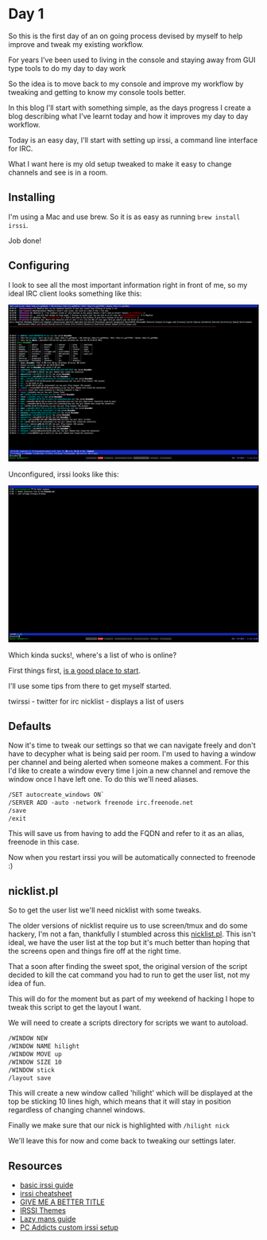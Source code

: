 Day 1
=====

So this is the first day of an on going process devised by myself to help
improve and tweak my existing workflow.

For years I've been used to living in the console and staying away from GUI
type tools to do my day to day work

So the idea is to move back to my console and improve my workflow by tweaking
and getting to know my console tools better.

In this blog I'll start with something simple, as the days progress I create a
blog describing what I've learnt today and how it improves my day to day
workflow.

Today is an easy day, I'll start with setting up irssi, a command line
interface for IRC.

What I want here is my old setup tweaked to make it easy to change channels and
see is in a room.

Installing
----------

I'm using a Mac and use brew. So it is as easy as running `brew install irssi`.

Job done!

Configuring
-----------

I look to see all the most important information right in front of me, so my ideal IRC client looks something like this:

![preferred setup](https://github.com/baphled/dotfile-diaries/raw/master/screenshots/irssi-current.png)

Unconfigured, irssi looks like this:

![default setup](https://github.com/baphled/dotfile-diaries/raw/master/screenshots/irssi-default.png)

Which kinda sucks!, where's a list of who is online?

First things first, [is a good place to start](http://quadpoint.org/articles/irssi/).

I'll use some tips from there to get myself started.

twirssi - twitter for irc
nicklist - displays a list of users

Defaults
--------

Now it's time to tweak our settings so that we can navigate freely and don't
have to decypher what is being said per room. I'm used to having a window per
channel and being alerted when someone makes a comment. For this I'd like to
create a window every time I join a new channel and remove the window once I
have left one. To do this we'll need aliases.

    /SET autocreate_windows ON`
    /SERVER ADD -auto -network freenode irc.freenode.net
    /save
    /exit

This will save us from having to add the FQDN and refer to it as an alias, freenode in this case.

Now when you restart irssi you will be automatically connected to freenode :)

nicklist.pl
-----------

So to get the user list we'll need nicklist with some tweaks.

The older versions of nicklist require us to use screen/tmux and do some
hackery, I'm not a fan, thankfully I stumbled across this
[nicklist.pl](http://github.com/ConX/nicklist.pl). This isn't ideal, we have
the user list at the top but it's much better than hoping that the screens open
and things fire off at the right time.

That a soon after finding the sweet spot, the original version of the script
decided to kill the cat command you had to run to get the user list, not my
idea of fun.

This will do for the moment but as part of my weekend of hacking I hope to
tweak this script to get the layout I want.

We will need to create a scripts directory for scripts we want to autoload.

    /WINDOW NEW
    /WINDOW NAME hilight
    /WINDOW MOVE up
    /WINDOW SIZE 10
    /WINDOW stick
    /layout save

This will create a new window called 'hilight' which will be displayed at the top be sticking 10 lines high, which means that it will stay in position regardless of changing channel windows.

Finally we make sure that our nick is highlighted with `/hilight nick`


We'll leave this for now and come back to tweaking our settings later.

Resources
---------

  * [basic irssi guide](http://selcouth.com/irssi.php)
  * [irssi cheatsheet](http://michael-prokop.at/stg/irc_workshop.txt)
  * [GIVE ME A BETTER TITLE]( http://www.mindfuzz.net/?p=301 )
  * [IRSSI Themes](http://www.irssi.org/themes)
  * [Lazy mans guide](http://irssi.org/beginner/)
  * [PC Addicts custom irssi setup](http://pc-addicts.com/forum/viewthread.php?thread_id=538&pid=2282#post_2282)
